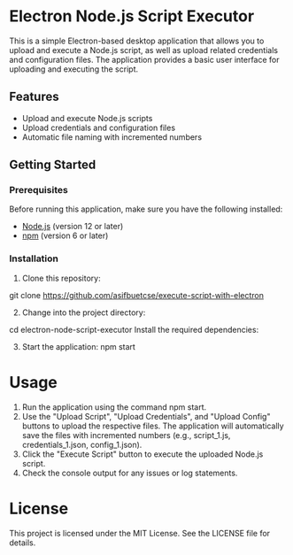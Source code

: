 # Electron Node.js Script Executor

This is a simple Electron-based desktop application that allows you to upload and execute a Node.js script, as well as upload related credentials and configuration files. The application provides a basic user interface for uploading and executing the script.

## Features

- Upload and execute Node.js scripts
- Upload credentials and configuration files
- Automatic file naming with incremented numbers

## Getting Started

### Prerequisites

Before running this application, make sure you have the following installed:

- [Node.js](https://nodejs.org/) (version 12 or later)
- [npm](https://www.npmjs.com/) (version 6 or later)

### Installation

1. Clone this repository:

git clone https://github.com/asifbuetcse/execute-script-with-electron

2. Change into the project directory:

cd electron-node-script-executor
Install the required dependencies:

3. Start the application:
   npm start

# Usage

1. Run the application using the command npm start.
2. Use the "Upload Script", "Upload Credentials", and "Upload Config" buttons to upload the respective files. The application will automatically save the files with incremented numbers (e.g., script_1.js, credentials_1.json, config_1.json).
3. Click the "Execute Script" button to execute the uploaded Node.js script.
4. Check the console output for any issues or log statements.

# License

This project is licensed under the MIT License. See the LICENSE file for details.
